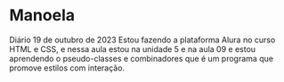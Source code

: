 # Manoela
Diário
19 de outubro de 2023
Estou fazendo a plataforma Alura no curso HTML e CSS, e nessa aula estou na unidade 5 e na aula 09 e estou aprendendo o
pseudo-classes e combinadores que é um programa que promove estilos com interação.


